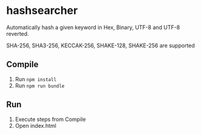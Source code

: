 # hashsearcher
Automatically hash a given keyword in Hex, Binary, UTF-8 and UTF-8 reverted.

SHA-256, SHA3-256, KECCAK-256, SHAKE-128, SHAKE-256 are supported

## Compile
1. Run `npm install` 
3. Run `npm run bundle`

## Run
1. Execute steps from Compile
2. Open index.html
